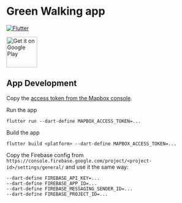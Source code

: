 # Green Walking app

[![Flutter](https://github.com/Xennis/green-walking/actions/workflows/flutter.yml/badge.svg)](https://github.com/Xennis/green-walking/actions/workflows/flutter.yml)

<a href='https://play.google.com/store/apps/details?id=org.xennis.apps.green_walking'><img height="80px" alt='Get it on Google Play' src='https://play.google.com/intl/en_us/badges/static/images/badges/en_badge_web_generic.png'/></a>

## App Development

Copy the [access token from the Mapbox console](https://console.mapbox.com/account/access-tokens/).

Run the app
```shell
flutter run --dart-define MAPBOX_ACCESS_TOKEN=...
```

Build the app
```shell
flutter build <platform> --dart-define MAPBOX_ACCESS_TOKEN=...
```

Copy the Firebase config from `https://console.firebase.google.com/project/<project-id>/settings/general/` and use it the same way:

```shell
--dart-define FIREBASE_API_KEY=...
--dart-define FIREBASE_APP_ID=...
--dart-define FIREBASE_MESSAGING_SENDER_ID=...
--dart-define FIREBASE_PROJECT_ID=...
```
